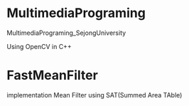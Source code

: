 # MultimediaPrograming
MultimediaPrograming_SejongUniversity

Using OpenCV in C++



# FastMeanFilter
implementation Mean Filter using SAT(Summed Area TAble)
